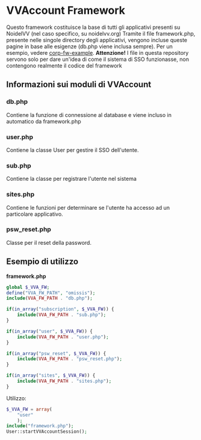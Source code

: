 # VVAccount Framework
Questo framework costituisce la base di tutti gli applicativi presenti su NoidelVV (nel caso specifico, su noidelvv.org)
Tramite il file framework.php, presente nelle singole directory degli applicativi, vengono incluse queste pagine in base alle esigenze (db.php viene inclusa sempre). Per un esempio, vedere [corp-fw-example](https://github.com/NoidelVV/corp-fw-example).
**Attenzione!** I file in questa repository servono solo per dare un'idea di come il sistema di SSO funzionasse, non contengono realmente il codice del framework

## Informazioni sui moduli di VVAccount
### db.php
Contiene la funzione di connessione al database e viene incluso in automatico da framework.php

### user.php
Contiene la classe User per gestire il SSO dell'utente.

### sub.php
Contiene la classe per registrare l'utente nel sistema

### sites.php
Contiene le funzioni per determinare se l'utente ha accesso ad un particolare applicativo.

### psw_reset.php
Classe per il reset della password.

## Esempio di utilizzo
**framework.php**
```php
global $_VVA_FW;
define("VVA_FW_PATH", "omissis");
include(VVA_FW_PATH . "db.php");

if(in_array("subscription", $_VVA_FW)) {
	include(VVA_FW_PATH . "sub.php");
}

if(in_array("user", $_VVA_FW)) {
	include(VVA_FW_PATH . "user.php");
}

if(in_array("psw_reset", $_VVA_FW)) {
	include(VVA_FW_PATH . "psw_reset.php");
}

if(in_array("sites", $_VVA_FW)) {
	include(VVA_FW_PATH . "sites.php");
}
```
Utilizzo:
```php
$_VVA_FW = array(
	"user"
	);
include("framework.php");
User::startVVAccountSession();
```
